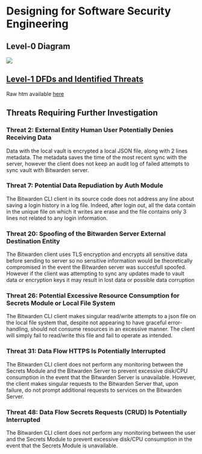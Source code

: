# Designing for Software Security Engineering

## Level-0 Diagram
![](https://github.com/caseyschmitz/CYBR8420-GotRoot/blob/master/Images/L0_Bitwarden.png)

## [Level-1 DFDs and Identified Threats](https://github.com/caseyschmitz/CYBR8420-GotRoot/blob/master/Images/Bitwarden_DFD.pdf)
Raw htm available [here](https://github.com/caseyschmitz/CYBR8420-GotRoot/blob/master/Images/DFD_Bitwarden.htm)

## Threats Requiring Further Investigation


### Threat 2: External Entity Human User Potentially Denies Receiving Data

Data with the local vault is encrypted a local JSON file, along with 2 lines metadata. The metadata saves the time of the most recent sync with the server, however the client does not keep an audit log of failed attempts to sync vault with Bitwarden server.

### Threat 7: Potential Data Repudiation by Auth Module 
The Bitwarden CLI client in its source code does not address any line about saving a login history in a log file. Indeed, after login out, all the data contain in the unique file on which it writes are erase and the file contains only 3 lines not related to any login information.

### Threat 20: Spoofing of the Bitwarden Server External Destination Entity
The Bitwarden client uses TLS encryption and encrypts all sensitive data before sending to server so no sensitive information would be theoretically compromised in the event the Bitwarden server was succesfull spoofed. However if the client was attempting to sync any updates made to vault data or encryption keys it may result in lost data or possible data corruption

### Threat 26: Potential Excessive Resource Consumption for Secrets Module or Local File System
The Bitwarden CLI client makes singular read/write attempts to a json file on the local file system that, despite not appearing to have graceful error-handling, should not consume resources in an excessive manner. The client will simply fail to read/write this file and fail to operate as intended.

### Threat 31: Data Flow HTTPS Is Potentially Interrupted
The Bitwarden CLI client does not perform any monitoring between the Secrets Module and the Bitwarden Server to prevent excessive disk/CPU consumption in the event that the Bitwarden Server is unavailable. However, the client makes singular requests to the Bitwarden Server that, upon failure, do not prompt additional requests to services on the Bitwarden Server.

### Threat 48: Data Flow Secrets Requests (CRUD) Is Potentially Interrupted
The Bitwarden CLI client does not perform any monitoring between the user and the Secrets Module to prevent excessive disk/CPU consumption in the event that the Secrets Module is unavailable.

